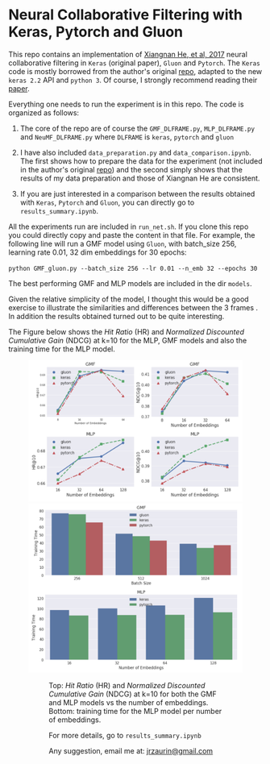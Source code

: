 # Neural Collaborative Filtering with Keras, Pytorch and Gluon

This repo contains an implementation of [Xiangnan He, et al,
2017](https://www.comp.nus.edu.sg/~xiangnan/papers/ncf.pdf) neural
collaborative filtering in `Keras` (original paper), `Gluon` and `Pytorch`.
The `Keras` code is mostly borrowed from the author's original
[repo](https://github.com/hexiangnan/neural_collaborative_filtering), adapted
to the new `keras 2.2` API and `python 3`. Of course, I strongly recommend
reading their [paper](https://www.comp.nus.edu.sg/~xiangnan/papers/ncf.pdf).

Everything one needs to run the experiment is in this repo. The code is
organized as follows:

1. The core of the repo are of course the `GMF_DLFRAME.py`,
`MLP_DLFRAME.py` and `NeuMF_DLFRAME.py` where `DLFRAME` is `keras`,
`pytorch` and `gluon`

2. I have also included `data_preparation.py` and `data_comparison.ipynb`. The
first shows how to prepare the data for the experiment (not included in the
author's original
[repo](https://github.com/hexiangnan/neural_collaborative_filtering)) and the
second simply shows that the results of my data preparation and those of
Xiangnan He are consistent.

3. If you are just interested in a comparison between the results obtained
with `Keras`, `Pytorch` and `Gluon`, you can directly go to
`results_summary.ipynb`.

All the experiments run are included in  `run_net.sh`. If you clone this repo you could directly copy and paste the content in that file. For example, the following line will run a GMF model using `Gluon`, with batch_size 256, learning rate 0.01, 32 dim embeddings for 30 epochs:

`python GMF_gluon.py --batch_size 256 --lr 0.01 --n_emb 32 --epochs 30`

The best performing GMF and MLP models are included in the dir `models`.

Given the relative simplicity of the model, I thought this would be a good
exercise to illustrate the similarities and differences between the 3 frames .
In addition the results obtained turned out to be quite interesting.

The Figure below shows the *Hit Ratio* (HR) and *Normalized Discounted
Cumulative Gain* (NDCG) at k=10 for the MLP, GMF models and also the training
time for the MLP model.

<figure>
<img src="docs/images/metrics_vs_n_emb.png" alt="drawing" width="700"/ >
<img src="docs/images/train_time_vs_n_emb.png" alt="drawing" width="700"/ >
<figure>

Top: *Hit Ratio* (HR) and *Normalized Discounted Cumulative Gain* (NDCG) at
k=10 for both the GMF and MLP models vs the number of embeddings. Bottom:
training time for the MLP model per number of embeddings.

For more details, go to `results_summary.ipynb`

Any suggestion, email me at: jrzaurin@gmail.com